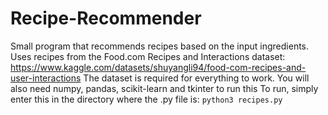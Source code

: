 # Recipe-Recommender
Small program that recommends recipes based on the input ingredients.
Uses recipes from the Food.com Recipes and Interactions dataset: https://www.kaggle.com/datasets/shuyangli94/food-com-recipes-and-user-interactions
The dataset is required for everything to work.
You will also need numpy, pandas, scikit-learn and tkinter to run this
To run, simply enter this in the directory where the .py file is:
```python3 recipes.py```



